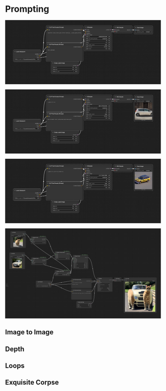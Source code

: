 # Prompting

![Default](images/default.png)

![Negative Prompting](images/negative_prompting.png)

![Prompt Weighting](images/prompt_weights.png)

![IP Adapter](images/ipadapter.png)

## Image to Image
## Depth
## Loops
## Exquisite Corpse